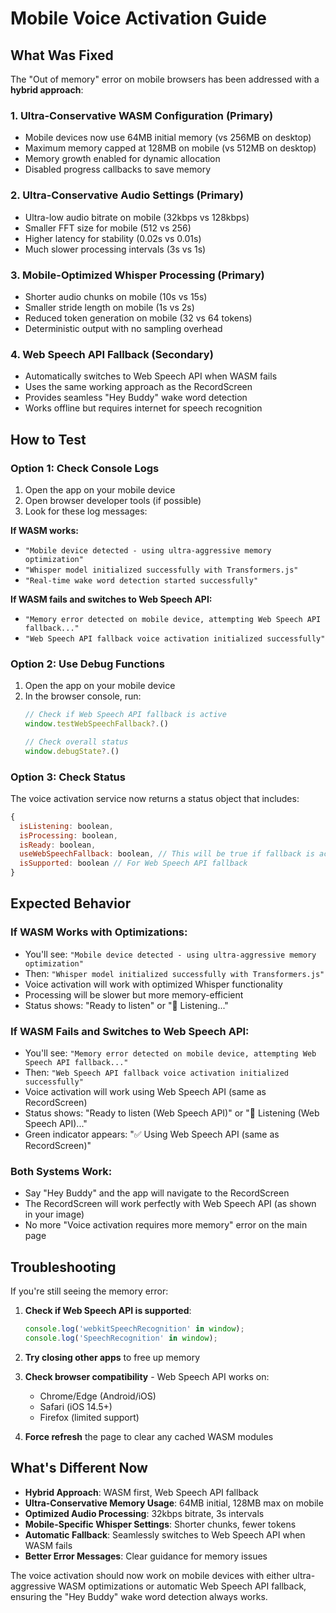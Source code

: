 # Mobile Voice Activation Guide

## What Was Fixed

The "Out of memory" error on mobile browsers has been addressed with a **hybrid approach**:

### 1. **Ultra-Conservative WASM Configuration** (Primary)
- Mobile devices now use 64MB initial memory (vs 256MB on desktop)
- Maximum memory capped at 128MB on mobile (vs 512MB on desktop)
- Memory growth enabled for dynamic allocation
- Disabled progress callbacks to save memory

### 2. **Ultra-Conservative Audio Settings** (Primary)
- Ultra-low audio bitrate on mobile (32kbps vs 128kbps)
- Smaller FFT size for mobile (512 vs 256)
- Higher latency for stability (0.02s vs 0.01s)
- Much slower processing intervals (3s vs 1s)

### 3. **Mobile-Optimized Whisper Processing** (Primary)
- Shorter audio chunks on mobile (10s vs 15s)
- Smaller stride length on mobile (1s vs 2s)
- Reduced token generation on mobile (32 vs 64 tokens)
- Deterministic output with no sampling overhead

### 4. **Web Speech API Fallback** (Secondary)
- Automatically switches to Web Speech API when WASM fails
- Uses the same working approach as the RecordScreen
- Provides seamless "Hey Buddy" wake word detection
- Works offline but requires internet for speech recognition

## How to Test

### Option 1: Check Console Logs
1. Open the app on your mobile device
2. Open browser developer tools (if possible)
3. Look for these log messages:

**If WASM works:**
- `"Mobile device detected - using ultra-aggressive memory optimization"`
- `"Whisper model initialized successfully with Transformers.js"`
- `"Real-time wake word detection started successfully"`

**If WASM fails and switches to Web Speech API:**
- `"Memory error detected on mobile device, attempting Web Speech API fallback..."`
- `"Web Speech API fallback voice activation initialized successfully"`

### Option 2: Use Debug Functions
1. Open the app on your mobile device
2. In the browser console, run:
   ```javascript
   // Check if Web Speech API fallback is active
   window.testWebSpeechFallback?.()
   
   // Check overall status
   window.debugState?.()
   ```

### Option 3: Check Status
The voice activation service now returns a status object that includes:
```javascript
{
  isListening: boolean,
  isProcessing: boolean,
  isReady: boolean,
  useWebSpeechFallback: boolean, // This will be true if fallback is active
  isSupported: boolean // For Web Speech API fallback
}
```

## Expected Behavior

### If WASM Works with Optimizations:
- You'll see: `"Mobile device detected - using ultra-aggressive memory optimization"`
- Then: `"Whisper model initialized successfully with Transformers.js"`
- Voice activation will work with optimized Whisper functionality
- Processing will be slower but more memory-efficient
- Status shows: "Ready to listen" or "🎤 Listening..."

### If WASM Fails and Switches to Web Speech API:
- You'll see: `"Memory error detected on mobile device, attempting Web Speech API fallback..."`
- Then: `"Web Speech API fallback voice activation initialized successfully"`
- Voice activation will work using Web Speech API (same as RecordScreen)
- Status shows: "Ready to listen (Web Speech API)" or "🎤 Listening (Web Speech API)..."
- Green indicator appears: "✅ Using Web Speech API (same as RecordScreen)"

### Both Systems Work:
- Say "Hey Buddy" and the app will navigate to the RecordScreen
- The RecordScreen will work perfectly with Web Speech API (as shown in your image)
- No more "Voice activation requires more memory" error on the main page

## Troubleshooting

If you're still seeing the memory error:

1. **Check if Web Speech API is supported**:
   ```javascript
   console.log('webkitSpeechRecognition' in window);
   console.log('SpeechRecognition' in window);
   ```

2. **Try closing other apps** to free up memory

3. **Check browser compatibility** - Web Speech API works on:
   - Chrome/Edge (Android/iOS)
   - Safari (iOS 14.5+)
   - Firefox (limited support)

4. **Force refresh** the page to clear any cached WASM modules

## What's Different Now

- **Hybrid Approach**: WASM first, Web Speech API fallback
- **Ultra-Conservative Memory Usage**: 64MB initial, 128MB max on mobile
- **Optimized Audio Processing**: 32kbps bitrate, 3s intervals
- **Mobile-Specific Whisper Settings**: Shorter chunks, fewer tokens
- **Automatic Fallback**: Seamlessly switches to Web Speech API when WASM fails
- **Better Error Messages**: Clear guidance for memory issues

The voice activation should now work on mobile devices with either ultra-aggressive WASM optimizations or automatic Web Speech API fallback, ensuring the "Hey Buddy" wake word detection always works.
